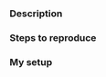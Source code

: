<!--
Before reporting a new issue, make sure that we do not have any duplicates already open.
If there is one it might be good to take part in the discussion there.

Please make sure you have checked that the issue persists on LATEST pwndbg version.

Below is a template for BUG REPORTS.
Don't include it if this is a FEATURE REQUEST.
-->


### Description

<!--
Briefly describe the problem you are having in a few paragraphs.
-->

### Steps to reproduce

<!--
What do we have to do to reproduce the problem?
If this is connected to particular C/asm code, 
please provide the smallest C code that reproduces the issue.
-->

### My setup

<!--
Show us your gdb/python/pwndbg/OS/IDA Pro version (depending on your case).

NOTE: We are currently supporting only Ubuntu installations.
It is known that pwndbg is not fully working e.g. on Arch Linux (the heap stuff is not working there).
If you would like to change this situation - help us improving pwndbg and supporting other distros!

This can be displayed in pwndbg through `version` command.

If it is somehow unavailable, use:
* `show version` - for gdb
* `py import sys; print(sys.version)` - for python
* pwndbg version/git commit id
-->